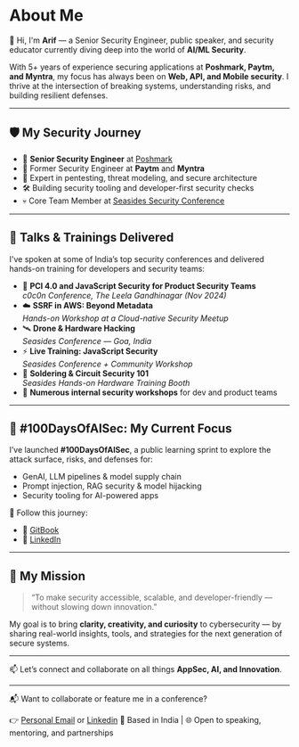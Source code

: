 # About Me

👋 Hi, I'm **Arif** — a Senior Security Engineer, public speaker, and security educator currently diving deep into the world of **AI/ML Security**.

With 5+ years of experience securing applications at **Poshmark, Paytm, and Myntra**, my focus has always been on **Web, API, and Mobile security**. I thrive at the intersection of breaking systems, understanding risks, and building resilient defenses.

***

## 🛡️ My Security Journey

* 🏢 **Senior Security Engineer** at [Poshmark](https://www.poshmark.com)
* 🔐 Former Security Engineer at **Paytm** and **Myntra**
* 🧪 Expert in pentesting, threat modeling, and secure architecture
* 🛠️ Building security tooling and developer-first security checks
* 💀 Core Team Member at [Seasides Security Conference](https://seasides.net/)

***

## 🎤 Talks & Trainings Delivered

I've spoken at some of India’s top security conferences and delivered hands-on training for developers and security teams:

* 🔐 **PCI 4.0 and JavaScript Security for Product Security Teams**\
  _&#x63;0c0n Conference, The Leela Gandhinagar (Nov 2024)_
* ☁️ **SSRF in AWS: Beyond Metadata**\
  _&#x48;ands-on Workshop at a Cloud-native Security Meetup_
* 🛰️ **Drone & Hardware Hacking**\
  _&#x53;easides Conference — Goa, India_
* ⚡ **Live Training: JavaScript Security**\
  _&#x53;easides Conference + Community Workshop_
* 🔌 **Soldering & Circuit Security 101**\
  _&#x53;easides Hands-on Hardware Training Booth_
* 💬 **Numerous internal security workshops** for dev and product teams

***

## 🔬 #100DaysOfAISec: My Current Focus

I’ve launched **#100DaysOfAISec**, a public learning sprint to explore the attack surface, risks, and defenses for:

* GenAI, LLM pipelines & model supply chain
* Prompt injection, RAG security & model hijacking
* Security tooling for AI-powered apps

📍 Follow this journey:

* 📘 [GitBook](https://arif-playbook.gitbook.io/100-days-of-ai-sec)
* 💼 [LinkedIn](https://www.linkedin.com/in/mohd--arif/)

***

## 🎯 My Mission

> “To make security accessible, scalable, and developer-friendly — without slowing down innovation.”

My goal is to bring **clarity, creativity, and curiosity** to cybersecurity — by sharing real-world insights, tools, and strategies for the next generation of secure systems.

***

📫 Let’s connect and collaborate on all things **AppSec, AI, and Innovation**.

***

📬 Want to collaborate or feature me in a conference?

👉 [Personal Email](mailto:arif.infosec@gmail.com)  or [Linkedin](https://www.linkedin.com/in/mohd--arif/)
📍 Based in India | 🌐 Open to speaking, mentoring, and partnerships
